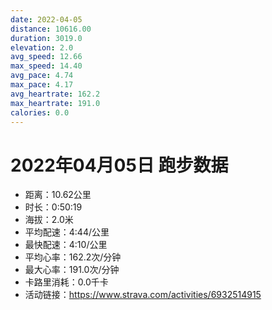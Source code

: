 ```yaml
---
date: 2022-04-05
distance: 10616.00
duration: 3019.0
elevation: 2.0
avg_speed: 12.66
max_speed: 14.40
avg_pace: 4.74
max_pace: 4.17
avg_heartrate: 162.2
max_heartrate: 191.0
calories: 0.0
---
```


# 2022年04月05日 跑步数据

- 距离：10.62公里
- 时长：0:50:19
- 海拔：2.0米
- 平均配速：4:44/公里
- 最快配速：4:10/公里
- 平均心率：162.2次/分钟
- 最大心率：191.0次/分钟
- 卡路里消耗：0.0千卡
- 活动链接：https://www.strava.com/activities/6932514915
